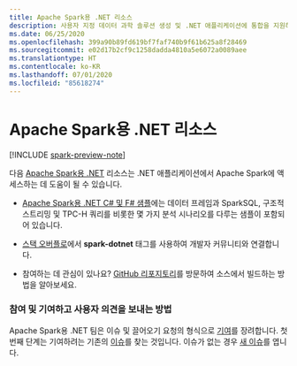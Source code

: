 ```yaml
---
title: Apache Spark용 .NET 리소스
description: 사용자 지정 데이터 과학 솔루션 생성 및 .NET 애플리케이션에 통합을 지원하기 위해 이러한 Apache Spark용 .NET 리소스를 살펴봅니다.
ms.date: 06/25/2020
ms.openlocfilehash: 399a90b89fd619bf7faf740b9f61b625a8f28469
ms.sourcegitcommit: e02d17b2cf9c1258dadda4810a5e6072a0089aee
ms.translationtype: HT
ms.contentlocale: ko-KR
ms.lasthandoff: 07/01/2020
ms.locfileid: "85618274"
---
```

# <a name="net-for-apache-spark-resources"></a>Apache Spark용 .NET 리소스

[!INCLUDE [spark-preview-note](../../../includes/spark-preview-note.md)]

다음 [Apache Spark용 .NET](../index.yml) 리소스는 .NET 애플리케이션에서 Apache Spark에 액세스하는 데 도움이 될 수 있습니다.

* [Apache Spark용 .NET C# 및 F# 샘플](https://github.com/dotnet/spark#samples)에는 데이터 프레임과 SparkSQL, 구조적 스트리밍 및 TPC-H 쿼리를 비롯한 몇 가지 분석 시나리오를 다루는 샘플이 포함되어 있습니다.

* [스택 오버플로](https://stackoverflow.com/questions/tagged/spark-dotnet)에서 **spark-dotnet** 태그를 사용하여 개발자 커뮤니티와 연결합니다.

* 참여하는 데 관심이 있나요? [GitHub 리포지토리](https://github.com/dotnet/spark)를 방문하여 소스에서 빌드하는 방법을 알아보세요.

### <a name="how-to-engage-contribute-and-provide-feedback"></a>참여 및 기여하고 사용자 의견을 보내는 방법

Apache Spark용 .NET 팀은 이슈 및 끌어오기 요청의 형식으로 [기여](https://github.com/dotnet/spark/blob/master/docs/contributing.md)를 장려합니다. 첫 번째 단계는 기여하려는 기존의 [이슈](https://github.com/dotnet/spark/issues)를 찾는 것입니다. 이슈가 없는 경우 [새 이슈](https://github.com/dotnet/spark/issues?utf8=%E2%9C%93&q=is%3Aissue+is%3Aopen+)를 엽니다.
